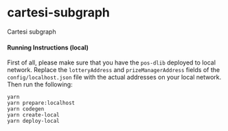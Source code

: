 # cartesi-subgraph
Cartesi subgraph

#### Running Instructions (local)
First of all, please make sure that you have the `pos-dlib` deployed to local network.
Replace the `lotteryAddress` and `prizeManagerAddress` fields of the `config/localhost.json` file with the actual addresses on your local network.
Then run the following:
```
yarn
yarn prepare:localhost
yarn codegen
yarn create-local
yarn deploy-local
```
